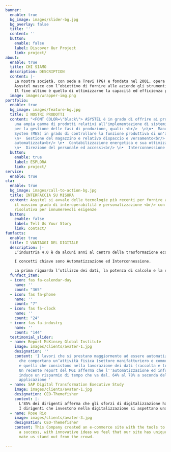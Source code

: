 ```yaml
---
banner:
  enable: true
  bg_image: images/slider-bg.jpg
  bg_overlay: false
  title: ''
  content: ''
  button:
    enable: false
    label: Discover Our Project
    link: project/
about:
  enable: true
  title: CHI SIAMO
  description: DESCRIPTION
  content: |-
    La nostra società, con sede a Trevi (PG) e fondata nel 2001, opera nel settore dello sviluppo software con particolare riferimento alla progettazione e realizzazione di sistemi di raccolta, analisi ed elaborazione dati.<br/>
    Asystel nasce con l’obiettivo di fornire alle aziende gli strumenti più adatti per la gestione delle problematiche relative al processo di produzione, fatturazione ed amministrazione delle risorse umane ed energetiche.<br/>
    Il fine ultimo è quello di ottimizzarne la capacità ed efficienza produttiva onde ottenre il massimo sia dal punto di vista commerciale che da quello dell'innovazione con tutti i relativi benefici economici e fiscali
  image: images/wrapper-img.png
portfolio:
  enable: true
  bg_image: images/feature-bg.jpg
  title: I NOSTRI PRODOTTI
  content: "<FONT COLOR=\"black\"> ASYSTEL è in grado di offrire ai propri clienti
    una ampia gamma di prodotti relativi all'implementazione di sistemi automatici
    per la gestione delle fasi di produzione, quali: <br/>  \n\n•  Manufacturing Execution
    System (MES) in grado di controllare la funzione produttiva di un'azienda<br/>
    \n•  Gestione del magazzino e relativo dispaccio e versamento<br/> \n•  Tracciabilità
    automatizzata<br/> \n•  Contabilizzazione energetica e sua ottimizzazione<br/>
    \n•  Direzione del personale ed accessi<br/> \n•  Interconnessione ed integrazione<br/></FONT>"
  button:
    enable: true
    label: ESPLORA
    link: project/
service:
  enable: true
cta:
  enable: true
  bg_image: images/call-to-action-bg.jpg
  title: INTERFACCIA SU MISURA
  content: Asystel si avvale delle tecnologie più recenti per fornire al committente
    il massimo grado di interoperabilità e personalizzazione <br/> con una interfaccia
    risolutiva per innumerevoli esigenze
  button:
    enable: false
    label: Tell Us Your Story
    link: contact/
funfacts:
  enable: true
  title: I VANTAGGI DEL DIGITALE
  description: |-
    L’industria 4.0 è da alcuni anni al centro della trasformazione economica in Italia e nel mondo. Illustrata all’interno della legge di Bilancio 2017  si pone l’obiettivo di mobilitare investimenti in ricerca, sviluppo e innovazione con focus sulle tecnologie dell’Industria 4.0. Questo piano ha poi subito evoluzioni e revisioni: da Piano Industria 4.0 a Piano Impresa 4.0 fino al piano nazionale della Transizione 4.0 attualmente in vigore.

    I concetti chiave sono Automatizzazione ed Interconnessione.

    La prima riguarda l’utilizzo dei dati, la potenza di calcolo e la connettività, e si declina in big data, open data, IoT, machine-to-machine e cloud computing per la centralizzazione delle informazioni e la loro conservazione. La seconda è quella degli analytics: una volta raccolti i dati, bisogna ricavarne valore. Oggi solo l’1% dei dati raccolti viene utilizzato dalle imprese, che potrebbero invece ottenere vantaggi a partire dal “machine learning”, dalle macchine cioè che perfezionano la loro resa “imparando” dai dati via via raccolti e analizzati.
  funfact_item:
  - icon: fas fa-calendar-day
    name: ''
    count: "365"
  - icon: fas fa-phone
    name: ''
    count: "7"
  - icon: fas fa-clock
    name: ''
    count: "24"
  - icon: fas fa-industry
    name: ''
    count: "144"
  testimonial_slider:
  - name: Report McKinsey Global Institute
    image: images/clients/avater-1.jpg
    designation: ''
    content: 'I lavori che si prestano maggiormente ad essere automatizzati sono quelli
      che comportano un’attività fisica (settore manifatturiero e commercio al dettaglio)
      e quelli che consistono nella lavorazione dei dati (raccolta e trasformazione).
      Un recente report del MGI afferma che l''automatizzazione ed informatizzazione
      induce un risparmio di tempo che va dal. 64% al 78% a seconda dell''ambito di
      applicazione '
  - name: SAP Digital Transformation Executive Study
    image: images/clients/avater-1.jpg
    designation: CEO-Themefisher
    content: |-
      L'85% dei dirigenti afferma che gli sforzi di digitalizzazione hanno aumentato la quota di mercato fino al 39% rispetto agli altri diretti competitor del settore che non utilizzano sistemi infromatizzati.
      I dirigenti che investono nella digitalizzazione si aspettano una crescita dei ricavi del 23% in più rispetto a tutti gli altri nei prossimi due anni e prevedono un ROI (ritorno d'investimento) fino al 119%.
  - name: Rose Rio
    image: images/clients/avater-3.jpg
    designation: CEO-Themefisher
    content: This Company created an e-commerce site with the tools to make our business
      a success, with innovative ideas we feel that our site has unique elements that
      make us stand out from the crowd.

---
```

